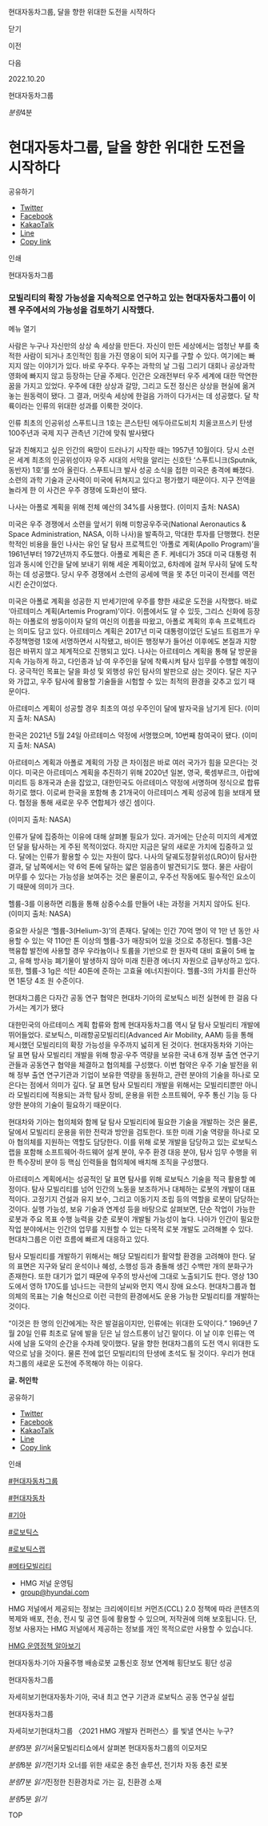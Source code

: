 현대자동차그룹, 달을 향한 위대한 도전을 시작하다






닫기

이전

다음

2022.10.20

현대자동차그룹


*분량*4분

# 현대자동차그룹, 달을 향한 위대한 도전을 시작하다

공유하기

* [Twitter](# "새창으로 열림")
* [Facebook](# "새창으로 열림")
* [KakaoTalk](# "새창으로 열림")
* [Line](# "새창으로 열림")
* [Copy link](#)

인쇄

현대자동차그룹



### 모빌리티의 확장 가능성을 지속적으로 연구하고 있는 현대자동차그룹이 이젠 우주에서의 가능성을 검토하기 시작했다.

메뉴 열기




사람은 누구나 자신만의 상상 속 세상을 만든다. 자신이 만든 세상에서는 엄청난 부를 축적한 사람이 되거나 초인적인 힘을 가진 영웅이 되어 지구를 구할 수 있다. 여기에는 빠지지 않는 이야기가 있다. 바로 우주다. 우주는 과학의 날 그림 그리기 대회나 공상과학 영화에 빠지지 않고 등장하는 단골 주제다. 인간은 오래전부터 우주 세계에 대한 막연한 꿈을 가지고 있었다. 우주에 대한 상상과 갈망, 그리고 도전 정신은 상상을 현실에 옮겨 놓는 원동력이 됐다. 그 결과, 머릿속 세상에 한걸음 가까이 다가서는 데 성공했다. 달 착륙이라는 인류의 위대한 성과를 이룩한 것이다.

인류 최초의 인공위성 스푸트니크 1호는 콘스탄틴 에두아르도비치 치올코프스키 탄생 100주년과 국제 지구 관측년 기간에 맞춰 발사됐다



달과 친해지고 싶은 인간의 욕망이 드러나기 시작한 때는 1957년 10월이다. 당시 소련은 세계 최초의 인공위성이자 우주 시대의 서막을 알리는 신호탄 ‘스푸트니크(Sputnik, 동반자) 1호’를 쏘아 올린다. 스푸트니크 발사 성공 소식을 접한 미국은 충격에 빠졌다. 소련의 과학 기술과 군사력이 미국에 뒤쳐지고 있다고 평가했기 때문이다. 지구 전역을 놀라게 한 이 사건은 우주 경쟁에 도화선이 됐다.

나사는 아폴로 계획을 위해 전체 예산의 34%를 사용했다. (이미지 출처: NASA)

미국은 우주 경쟁에서 소련을 앞서기 위해 미항공우주국(National Aeronautics & Space Administration, NASA, 이하 나사)을 발족하고, 막대한 투자를 단행했다. 천문학적인 비용을 들인 나사는 유인 달 탐사 프로젝트인 ‘아폴로 계획(Apollo Program)’을 1961년부터 1972년까지 주도했다. 아폴로 계획은 존 F. 케네디가 35대 미국 대통령 취임과 동시에 인간을 달에 보내기 위해 세운 계획이었고, 6차례에 걸쳐 무사히 달에 도착하는 데 성공했다. 당시 우주 경쟁에서 소련의 공세에 맥을 못 추던 미국이 전세를 역전시킨 순간이었다.

미국은 아폴로 계획을 성공한 지 반세기만에 우주를 향한 새로운 도전을 시작했다. 바로 ‘아르테미스 계획(Artemis Program)’이다. 이름에서도 알 수 있듯, 그리스 신화에 등장하는 아폴로의 쌍둥이이자 달의 여신의 이름을 따왔고, 아폴로 계획의 후속 프로젝트라는 의미도 담고 있다. 아르테미스 계획은 2017년 미국 대통령이었던 도널드 트럼프가 우주정책명령 1호에 서명하면서 시작됐고, 바이든 행정부가 들어선 이후에도 본질과 지향점은 바뀌지 않고 체계적으로 진행되고 있다. 나사는 아르테미스 계획을 통해 달 방문을 지속 가능하게 하고, 다인종과 남·여 우주인을 달에 착륙시켜 탐사 임무를 수행할 예정이다. 궁극적인 목표는 달을 화성 및 외행성 유인 탐사의 발판으로 삼는 것이다. 달은 지구와 가깝고, 우주 탐사에 활용할 기술들을 시험할 수 있는 최적의 환경을 갖추고 있기 때문이다.

아르테미스 계획이 성공할 경우 최초의 여성 우주인이 달에 발자국을 남기게 된다. (이미지 출처: NASA)

한국은 2021년 5월 24일 아르테미스 약정에 서명했으며, 10번째 참여국이 됐다. (이미지 출처: NASA)

아르테미스 계획과 아폴로 계획의 가장 큰 차이점은 바로 여러 국가가 힘을 모은다는 것이다. 미국은 아르테미스 계획을 추진하기 위해 2020년 일본, 영국, 룩셈부르크, 아랍에미리트 등 8개국과 손을 잡았고, 대한민국도 아르테미스 약정에 서명하며 정식으로 합류하기로 했다. 이로써 한국을 포함해 총 21개국이 아르테미스 계획 성공에 힘을 보태게 됐다. 협정을 통해 새로운 우주 연합체가 생긴 셈이다.

(이미지 출처: NASA)



인류가 달에 집중하는 이유에 대해 살펴볼 필요가 있다. 과거에는 단순히 미지의 세계였던 달을 탐사하는 게 주된 목적이었다. 하지만 지금은 달의 새로운 가치에 집중하고 있다. 달에는 인류가 활용할 수 있는 자원이 많다. 나사의 달궤도정찰위성(LRO)이 탐사한 결과, 달 남쪽에서는 약 6억 톤에 달하는 얇은 얼음층이 발견되기도 했다. 물은 사람이 머무를 수 있다는 가능성을 보여주는 것은 물론이고, 우주선 작동에도 필수적인 요소이기 때문에 의미가 크다.

헬륨-3를 이용하면 리튬을 통해 삼중수소를 만들어 내는 과정을 거치지 않아도 된다. (이미지 출처: NASA)

중요한 사실은 ‘헬륨-3(Helium-3)’의 존재다. 달에는 인간 70억 명이 약 1만 년 동안 사용할 수 있는 약 110만 톤 이상의 헬륨-3가 매장되어 있을 것으로 추정된다. 헬륨-3은 핵융합 발전에 사용할 경우 우라늄이나 토륨을 기반으로 한 원자력 대비 효율이 5배 높고, 유해 방사능 폐기물이 발생하지 않아 미래 친환경 에너지 자원으로 급부상하고 있다. 또한, 헬륨-3 1g은 석탄 40톤에 준하는 고효율 에너지원이다. 헬륨-3의 가치를 환산하면 1톤당 4조 원 수준이다.

현대차그룹은 다자간 공동 연구 협약은 현대차·기아의 로보틱스 비전 실현에 한 걸음 다가서는 계기가 됐다



대한민국의 아르테미스 계획 합류와 함께 현대자동차그룹 역시 달 탐사 모빌리티 개발에 뛰어들었다. 로보틱스, 미래항공모빌리티(Advanced Air Mobility, AAM) 등을 통해 제시했던 모빌리티의 확장 가능성을 우주까지 넓히게 된 것이다. 현대자동차와 기아는 달 표면 탐사 모빌리티 개발을 위해 항공·우주 역량을 보유한 국내 6개 정부 출연 연구기관들과 공동연구 협약을 체결하고 협의체를 구성했다. 이번 협약은 우주 기술 발전을 위해 정부 출연 연구기관과 기업이 보유한 역량을 동원하고, 관련 분야의 기술을 하나로 모은다는 점에서 의미가 깊다. 달 표면 탐사 모빌리티 개발을 위해서는 모빌리티뿐만 아니라 모빌리티에 적용되는 과학 탐사 장비, 운용을 위한 소프트웨어, 우주 통신 기능 등 다양한 분야의 기술이 필요하기 때문이다.



현대차와 기아는 협의체와 함께 달 탐사 모빌리티에 필요한 기술을 개발하는 것은 물론, 달에서 모빌리티 운용을 위한 전략과 방안을 검토한다. 또한 미래 기술 역량을 하나로 모아 협의체를 지원하는 역할도 담당한다. 이를 위해 로봇 개발을 담당하고 있는 로보틱스랩을 포함해 소프트웨어·하드웨어 설계 분야, 우주 환경 대응 분야, 탐사 임무 수행을 위한 특수장비 분야 등 핵심 인력들을 협의체에 배치해 조직을 구성했다.

아르테미스 계획에서는 성공적인 달 표면 탐사를 위해 로보틱스 기술을 적극 활용할 예정이다. 탐사 모빌리티를 넘어 인간의 노동을 보조하거나 대체하는 로봇의 개발이 대표적이다. 고정기지 건설과 유지 보수, 그리고 이동기지 조립 등의 역할을 로봇이 담당하는 것이다. 실행 가능성, 보유 기술과 연계성 등을 바탕으로 살펴보면, 단순 작업이 가능한 로봇과 주요 목표 수행 능력을 갖춘 로봇이 개발될 가능성이 높다. 나아가 인간이 필요한 작업 분야에서는 인간의 업무를 지원할 수 있는 다목적 로봇 개발도 고려해볼 수 있다. 현대차그룹은 이런 흐름에 빠르게 대응하고 있다.

탐사 모빌리티를 개발하기 위해서는 해당 모빌리티가 활약할 환경을 고려해야 한다. 달의 표면은 지구와 달리 운석이나 혜성, 소행성 등과 충돌해 생긴 수백만 개의 분화구가 존재한다. 또한 대기가 없기 때문에 우주의 방사선에 그대로 노출되기도 한다. 영상 130도에서 영하 170도를 넘나드는 극한의 날씨와 먼지 역시 장애 요소다. 현대차그룹과 협의체의 목표는 기술 혁신으로 이런 극한의 환경에서도 운용 가능한 모빌리티를 개발하는 것이다.



“이것은 한 명의 인간에게는 작은 발걸음이지만, 인류에는 위대한 도약이다.” 1969년 7월 20일 인류 최초로 달에 발을 딛은 닐 암스트롱이 남긴 말이다. 이 날 이후 인류는 역사에 남을 도약의 순간을 수차례 맞이했다. 달을 향한 현대차그룹의 도전 역시 위대한 도약으로 남을 것이다. 물론 전에 없던 모빌리티의 탄생에 초석도 될 것이다. 우리가 현대차그룹의 새로운 도전에 주목해야 하는 이유다.

**글. 허인학**



공유하기

* [Twitter](# "새창으로 열림")
* [Facebook](# "새창으로 열림")
* [KakaoTalk](# "새창으로 열림")
* [Line](# "새창으로 열림")
* [Copy link](#)

인쇄

[#현대자동차그룹](/tag/727)

[#현대자동차](/tag/722)

[#기아](/tag/723)

[#로보틱스](/tag/1021)

[#로보틱스랩](/tag/1478)

[#메타모빌리티](/tag/1959)



* HMG 저널 운영팀
* [group@hyundai.com](mailto:group@hyundai.com)

HMG 저널에서 제공되는 정보는 크리에이티브 커먼즈(CCL) 2.0 정책에 따라 콘텐츠의 복제와 배포, 전송, 전시 및 공연 등에 활용할 수 있으며, 저작권에 의해 보호됩니다.
단, 정보 사용자는 HMG 저널에서 제공하는 정보를 개인 목적으로만 사용할 수 있습니다.

[HMG 운영정책 알아보기](/footer/operationRegist)

현대자동차∙기아 자율주행 배송로봇 교통신호 정보 연계해 횡단보도 횡단 성공

현대자동차그룹

 자세히보기현대자동차·기아, 국내 최고 연구 기관과 로보틱스 공동 연구실 설립

현대자동차그룹

 자세히보기현대차그룹 〈2021 HMG 개발자 컨퍼런스〉를 빛낼 연사는 누구?

*분량*3분 *읽기*서울모빌리티쇼에서 살펴본 현대자동차그룹의 이모저모

*분량*8분 *읽기*전기차 오너를 위한 새로운 충전 솔루션, 전기차 자동 충전 로봇

*분량*7분 *읽기*진정한 친환경차로 가는 길, 친환경 소재

*분량*5분 *읽기*

TOP